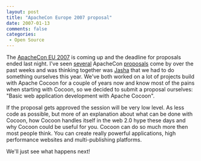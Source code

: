 ```yaml
---
layout: post
title: "ApacheCon Europe 2007 proposal"
date: 2007-01-13
comments: false
categories:
 - Open Source
---
```


The <a href="http://www.apachecon.com/" target="_blank">ApacheCon EU 2007</a> is coming up and the deadline for proposals ended last night. I've seen <a href="http://www.andrewsavory.com/blog/archives/001245.html" target="_blank">several</a> ApacheCon <a href="http://codeconsult.ch/bertrand/archives/000750.html" target="_blank">proposals</a> come by over the past weeks and was thinking together was <a href="http://www.flickr.com/photos/jashaj/269498036/" target="_blank">Jasha</a> that we had to do something ourselves this year.
We've both worked on a lot of projects build with Apache Cocoon for a couple of years now and know most of the pains when starting with Cocoon, so we decided to submit a proposal ourselves: "Basic web application development with Apache Cocoon".

If the proposal gets approved the session will be very low level. As less code as possible, but more of an explanation about what can be done with Cocoon, how Cocoon handles itself in the web 2.0 hype these days and why Cocoon could be useful for you.
Cocoon can do so much more then most people think. You can create really powerful applications, high performance websites and multi-publishing platforms.

We'll just see what happens next!
